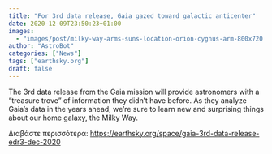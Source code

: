 ```yaml
---
title: "For 3rd data release, Gaia gazed toward galactic anticenter"
date: 2020-12-09T23:50:23+01:00
images:
  - "images/post/milky-way-arms-suns-location-orion-cygnus-arm-800x720.png"
author: "AstroBot"
categories: ["News"]
tags: ["earthsky.org"]
draft: false
---
```


 The 3rd data release from the Gaia mission will provide astronomers with a “treasure trove” of information they didn’t have before. As they analyze Gaia’s data in the years ahead, we’re sure to learn new and surprising things about our home galaxy, the Milky Way.

Διαβάστε περισσότερα: https://earthsky.org/space/gaia-3rd-data-release-edr3-dec-2020

